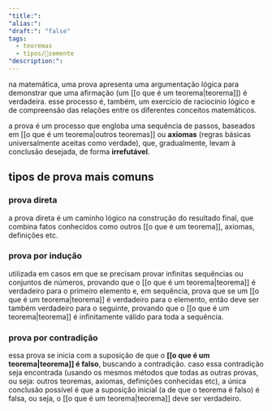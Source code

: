 ```yaml
---
"title:":
"alias:":
"draft:": "false"
tags:
  - teoremas
  - tipos/🌱semente
"description:":
---
```

na matemática, uma prova apresenta uma argumentação lógica para demonstrar que uma afirmação (um [[o que é um teorema|teorema]]) é verdadeira. esse processo é, também, um exercício de raciocínio lógico e de compreensão das relações entre os diferentes conceitos matemáticos.

a prova é um processo que engloba uma sequência de passos, baseados em [[o que é um teorema|outros teoremas]] ou **axiomas** (regras básicas universalmente aceitas como verdade), que, gradualmente, levam à conclusão desejada, de forma **irrefutável**.

## tipos de prova mais comuns
### prova direta
a prova direta é um caminho lógico na construção do resultado final, que combina fatos conhecidos como outros [[o que é um teorema]], axiomas, definições etc.
### prova por indução
utilizada em casos em que se precisam provar infinitas sequências ou conjuntos de números, provando que o [[o que é um teorema|teorema]] é verdadeiro para o primeiro elemento e, em sequência, prova que se um [[o que é um teorema|teorema]] é verdadeiro para o elemento, então deve ser também verdadeiro para o seguinte, provando que o [[o que é um teorema|teorema]] é infinitamente válido para toda a sequência.
### prova por contradição
essa prova se inicia com a suposição de que o **[[o que é um teorema|teorema]] é falso**, buscando a contradição. caso essa contradição seja encontrada (usando os mesmos métodos que todas as outras provas, ou seja: outros teoremas, axiomas, definições conhecidas etc), a única conclusão possível é que a suposição inicial (a de que o teorema é falso) é falsa, ou seja, o [[o que é um teorema|teorema]] deve ser verdadeiro.